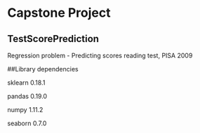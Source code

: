 
# Capstone Project
## TestScorePrediction
Regression problem - Predicting scores reading test, PISA 2009

##Library dependencies

sklearn 0.18.1

pandas 0.19.0

numpy 1.11.2

seaborn 0.7.0
